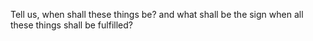 Tell us, when shall these things be? and what shall be the sign when all these things shall be fulfilled?
